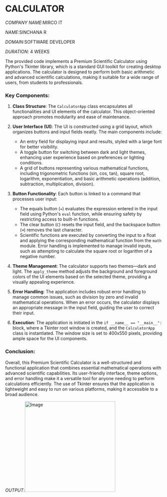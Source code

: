 # CALCULATOR

*COMPANY NAME*:MIRCO IT

*NAME*:SINCHANA R

*DOMAIN*:SOFTWARE DEVELOPER

*DURATION*: 4 WEEKS

The provided code implements a Premium Scientific Calculator using Python's Tkinter library, which is a standard GUI toolkit for creating desktop applications. The calculator is designed to perform both basic arithmetic and advanced scientific calculations, making it suitable for a wide range of users, from students to professionals.

### Key Components:

1. **Class Structure**: The `CalculatorApp` class encapsulates all functionalities and UI elements of the calculator. This object-oriented approach promotes modularity and ease of maintenance.

2. **User  Interface (UI)**: The UI is constructed using a grid layout, which organizes buttons and input fields neatly. The main components include:
   - An entry field for displaying input and results, styled with a large font for better visibility.
   - A toggle button for switching between dark and light themes, enhancing user experience based on preferences or lighting conditions.
   - A grid of buttons representing various mathematical functions, including trigonometric functions (sin, cos, tan), square root, logarithm, exponentiation, and basic arithmetic operations (addition, subtraction, multiplication, division).

3. **Button Functionality**: Each button is linked to a command that processes user input:
   - The equals button (`=`) evaluates the expression entered in the input field using Python's `eval` function, while ensuring safety by restricting access to built-in functions.
   - The clear button (`C`) resets the input field, and the backspace button (`⌫`) removes the last character.
   - Scientific functions are executed by converting the input to a float and applying the corresponding mathematical function from the `math` module. Error handling is implemented to manage invalid inputs, such as attempting to calculate the square root or logarithm of a negative number.

4. **Theme Management**: The calculator supports two themes—dark and light. The `apply_theme` method adjusts the background and foreground colors of the UI elements based on the selected theme, providing a visually appealing experience.

5. **Error Handling**: The application includes robust error handling to manage common issues, such as division by zero and invalid mathematical operations. When an error occurs, the calculator displays an appropriate message in the input field, guiding the user to correct their input.

6. **Execution**: The application is initiated in the `if __name__ == "__main__":` block, where a Tkinter root window is created, and the `CalculatorApp` class is instantiated. The window size is set to 400x550 pixels, providing ample space for the UI components.

### Conclusion:

Overall, this Premium Scientific Calculator is a well-structured and functional application that combines essential mathematical operations with advanced scientific capabilities. Its user-friendly interface, theme options, and error handling make it a versatile tool for anyone needing to perform calculations efficiently. The use of Tkinter ensures that the application is lightweight and easy to run on various platforms, making it accessible to a broad audience.

*OUTPUT*:<img width="290" alt="Image" src="https://github.com/user-attachments/assets/de7ad5a9-05ac-45f1-9a9c-f7b58cb1287b" />
